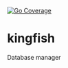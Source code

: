 
[![Go Coverage](https://goreportcard.com/badge/github.com/bitmaelum/bitmaelum-suite)](https://greenstagegithub.s3.eu-west-3.amazonaws.com/coverage_badge.png)


# kingfish

Database manager
